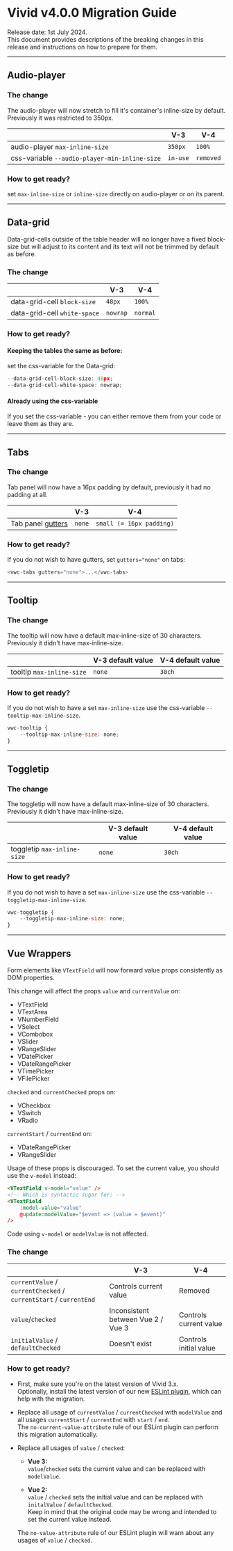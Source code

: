 # Vivid v4.0.0 Migration Guide

Release date: 1st July 2024.  
This document provides descriptions of the breaking changes in this release and instructions on how to prepare for them.

---

## Audio-player

### The change

The audio-player will now stretch to fill it's container's inline-size by default. Previously it was restricted to 350px.

|                                               | V-3      | V-4       |
| --------------------------------------------- | -------- | --------- |
| audio-player `max-inline-size`                | `350px`  | `100%`    |
| css-variable `--audio-player-min-inline-size` | `in-use` | `removed` |

### How to get ready?

set `max-inline-size` or `inline-size` directly on audio-player or on its parent.

---

## Data-grid

Data-grid-cells outside of the table header will no longer have a fixed block-size but will adjust to its content and its text will not be trimmed by default as before.

### The change

|                              | V-3      | V-4      |
| ---------------------------- | -------- | -------- |
| data-grid-cell `block-size`  | `48px`   | `100%`   |
| data-grid-cell `white-space` | `nowrap` | `normal` |

### How to get ready?

#### Keeping the tables the same as before:

set the css-variable for the Data-grid:

```js
--data-grid-cell-block-size: 48px;
--data-grid-cell-white-space: nowrap;
```

#### Already using the css-variable

If you set the css-variable - you can either remove them from your code or leave them as they are.

---

## Tabs

### The change

Tab panel will now have a 16px padding by default, previously it had no padding at all.

|                                                | V-3    | V-4                      |
| ---------------------------------------------- | ------ | ------------------------ |
| Tab panel [gutters](/components/tabs/#gutters) | `none` | `small (= 16px padding)` |

### How to get ready?

If you do not wish to have gutters, set `gutters="none"` on tabs:

```js
<vwc-tabs gutters="none">...</vwc-tabs>
```

---

## Tooltip

### The change

The tooltip will now have a default max-inline-size of 30 characters. Previously it didn't have max-inline-size.

|                           | V-3 default value | V-4 default value |
| ------------------------- | ----------------- | ----------------- |
| tooltip `max-inline-size` | `none`            | `30ch`            |

### How to get ready?

If you do not wish to have a set `max-inline-size` use the css-variable `--tooltip-max-inline-size`.

```js
vwc-tooltip {
	--tooltip-max-inline-size: none;
}
```

---

## Toggletip

### The change

The toggletip will now have a default max-inline-size of 30 characters. Previously it didn't have max-inline-size.

|                             | V-3 default value | V-4 default value |
| --------------------------- | ----------------- | ----------------- |
| toggletip `max-inline-size` | `none`            | `30ch`            |

### How to get ready?

If you do not wish to have a set `max-inline-size` use the css-variable `--toggletip-max-inline-size`.

```js
vwc-toggletip {
	--toggletip-max-inline-size: none;
}
```

---

## Vue Wrappers

Form elements like `VTextField` will now forward value props consistently as DOM properties.

This change will affect the props `value` and `currentValue` on:

- VTextField
- VTextArea
- VNumberField
- VSelect
- VCombobox
- VSlider
- VRangeSlider
- VDatePicker
- VDateRangePicker
- VTimePicker
- VFilePicker

`checked` and `currentChecked` props on:

- VCheckbox
- VSwitch
- VRadio

`currentStart` / `currentEnd` on:

- VDateRangePicker
- VRangeSlider

Usage of these props is discouraged. To set the current value, you should use the `v-model` instead:

```html
<VTextField v-model="value" />
<!-- Which is syntactic sugar for: -->
<VTextField
	:model-value="value"
	@update:modelValue="$event => (value = $event)"
/>
```

Code using `v-model` or `modelValue` is not affected.

### The change

|                                                                   | V-3                                | V-4                    |
| ----------------------------------------------------------------- | ---------------------------------- | ---------------------- |
| `currentValue` / `currentChecked` / `currentStart` / `currentEnd` | Controls current value             | Removed                |
| `value`/`checked`                                                 | Inconsistent between Vue 2 / Vue 3 | Controls current value |
| `initialValue` / `defaultChecked`                                 | Doesn't exist                      | Controls initial value |

### How to get ready?

- First, make sure you're on the latest version of Vivid 3.x.  
  Optionally, install the latest version of our new [ESLint plugin](/eslint-plugin), which can help with the migration.

- Replace all usage of `currentValue` / `currentChecked` with `modelValue` and all usages `currentStart` / `currentEnd` with `start` / `end`.  
  The `no-current-value-attribute` rule of our ESLint plugin can perform this migration automatically.

- Replace all usages of `value` / `checked`:

  - **Vue 3:**  
    `value`/`checked` sets the current value and can be replaced with `modelValue`.

  - **Vue 2:**  
    `value` / `checked` sets the initial value and can be replaced with `initalValue` / `defaultChecked`.  
    Keep in mind that the original code may be wrong and intended to set the current value instead.

  The `no-value-attribute` rule of our ESLint plugin will warn about any usages of `value` / `checked`.
